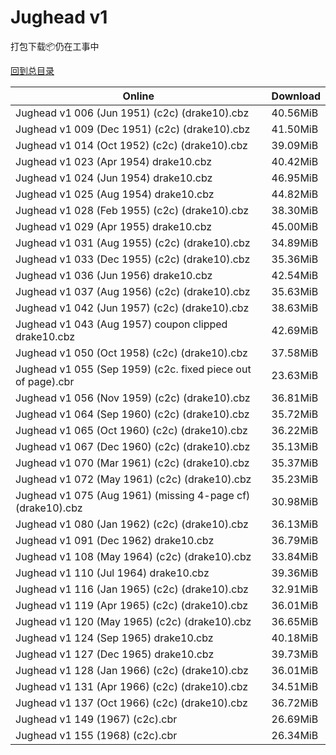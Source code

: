 # Jughead v1

打包下载📦仍在工事中

[回到总目录](/Catalogs.md)







Online | Download
--- | ---
Jughead v1 006 (Jun 1951) (c2c) (drake10).cbz | 40.56MiB
Jughead v1 009 (Dec 1951) (c2c) (drake10).cbz | 41.50MiB
Jughead v1 014 (Oct 1952) (c2c) (drake10).cbz | 39.09MiB
Jughead v1 023 (Apr 1954) drake10.cbz | 40.42MiB
Jughead v1 024 (Jun 1954) drake10.cbz | 46.95MiB
Jughead v1 025 (Aug 1954) drake10.cbz | 44.82MiB
Jughead v1 028 (Feb 1955) (c2c) (drake10).cbz | 38.30MiB
Jughead v1 029 (Apr 1955) drake10.cbz | 45.00MiB
Jughead v1 031 (Aug 1955) (c2c) (drake10).cbz | 34.89MiB
Jughead v1 033 (Dec 1955) (c2c) (drake10).cbz | 35.36MiB
Jughead v1 036 (Jun 1956) drake10.cbz | 42.54MiB
Jughead v1 037 (Aug 1956) (c2c) (drake10).cbz | 35.63MiB
Jughead v1 042 (Jun 1957) (c2c) (drake10).cbz | 38.63MiB
Jughead v1 043 (Aug 1957) coupon clipped drake10.cbz | 42.69MiB
Jughead v1 050 (Oct 1958) (c2c) (drake10).cbz | 37.58MiB
Jughead v1 055 (Sep 1959) (c2c. fixed piece out of page).cbr | 23.63MiB
Jughead v1 056 (Nov 1959) (c2c) (drake10).cbz | 36.81MiB
Jughead v1 064 (Sep 1960) (c2c) (drake10).cbz | 35.72MiB
Jughead v1 065 (Oct 1960) (c2c) (drake10).cbz | 36.22MiB
Jughead v1 067 (Dec 1960) (c2c) (drake10).cbz | 35.13MiB
Jughead v1 070 (Mar 1961) (c2c) (drake10).cbz | 35.37MiB
Jughead v1 072 (May 1961) (c2c) (drake10).cbz | 35.23MiB
Jughead v1 075 (Aug 1961) (missing 4-page cf) (drake10).cbz | 30.98MiB
Jughead v1 080 (Jan 1962) (c2c) (drake10).cbz | 36.13MiB
Jughead v1 091 (Dec 1962) drake10.cbz | 36.79MiB
Jughead v1 108 (May 1964) (c2c) (drake10).cbz | 33.84MiB
Jughead v1 110 (Jul 1964) drake10.cbz | 39.36MiB
Jughead v1 116 (Jan 1965) (c2c) (drake10).cbz | 32.91MiB
Jughead v1 119 (Apr 1965) (c2c) (drake10).cbz | 36.01MiB
Jughead v1 120 (May 1965) (c2c) (drake10).cbz | 36.65MiB
Jughead v1 124 (Sep 1965) drake10.cbz | 40.18MiB
Jughead v1 127 (Dec 1965) drake10.cbz | 39.73MiB
Jughead v1 128 (Jan 1966) (c2c) (drake10).cbz | 36.01MiB
Jughead v1 131 (Apr 1966) (c2c) (drake10).cbz | 34.51MiB
Jughead v1 137 (Oct 1966) (c2c) (drake10).cbz | 36.72MiB
Jughead v1 149 (1967) (c2c).cbr | 26.69MiB
Jughead v1 155 (1968) (c2c).cbr | 26.34MiB